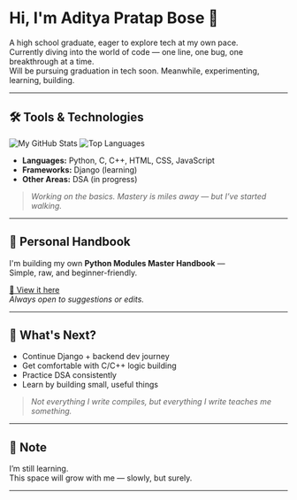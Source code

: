 # Hi, I'm Aditya Pratap Bose 👋

A high school graduate, eager to explore tech at my own pace.  
Currently diving into the world of code — one line, one bug, one breakthrough at a time.  
Will be pursuing graduation in tech soon. Meanwhile, experimenting, learning, building.

---

## 🛠️ Tools & Technologies

![My GitHub Stats](https://github-readme-stats.vercel.app/api?username=Aditya-Pratap-Bose&show_icons=true&count_private=true&theme=default)
![Top Languages](https://github-readme-stats.vercel.app/api/top-langs/?username=Aditya-Pratap-Bose&layout=compact&theme=default)



- **Languages:** Python, C, C++, HTML, CSS, JavaScript  
- **Frameworks:** Django (learning)  
- **Other Areas:** DSA (in progress)

> _Working on the basics. Mastery is miles away — but I’ve started walking._

---

## 📂 Personal Handbook

I'm building my own **Python Modules Master Handbook** —  
Simple, raw, and beginner-friendly.

[📖 View it here](https://drive.google.com/drive/folders/1KsRBlBs0BPwhBn8mjhJlNWc3Eg_VbHGc)  
_Always open to suggestions or edits._

---

## 🔭 What's Next?

- Continue Django + backend dev journey  
- Get comfortable with C/C++ logic building  
- Practice DSA consistently  
- Learn by building small, useful things

> _Not everything I write compiles, but everything I write teaches me something._

---

## 📌 Note

I’m still learning.  
This space will grow with me — slowly, but surely.

---
